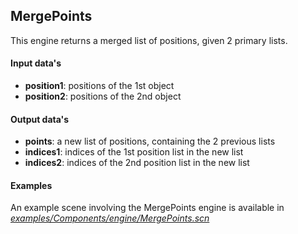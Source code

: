 MergePoints
-----------

This engine returns a merged list of positions, given 2 primary lists.

#### Input data's

-   **position1**: positions of the 1st object
-   **position2**: positions of the 2nd object

#### Output data's

-   **points**: a new list of positions, containing the 2 previous lists
-   **indices1**: indices of the 1st position list in the new list
-   **indices2**: indices of the 2nd position list in the new list

#### Examples

An example scene involving the MergePoints engine is available in [*examples/Components/engine/MergePoints.scn*](https://github.com/sofa-framework/sofa/blob/master/examples/Components/engine/MergePoints.scn)